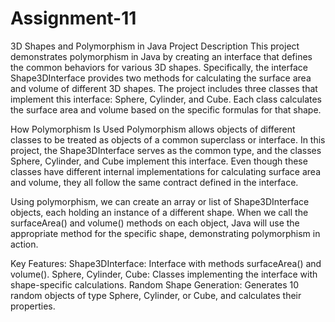 # Assignment-11
3D Shapes and Polymorphism in Java
Project Description
This project demonstrates polymorphism in Java by creating an interface that defines the common behaviors for various 3D shapes. Specifically, the interface Shape3DInterface provides two methods for calculating the surface area and volume of different 3D shapes. The project includes three classes that implement this interface: Sphere, Cylinder, and Cube. Each class calculates the surface area and volume based on the specific formulas for that shape.

How Polymorphism Is Used
Polymorphism allows objects of different classes to be treated as objects of a common superclass or interface. In this project, the Shape3DInterface serves as the common type, and the classes Sphere, Cylinder, and Cube implement this interface. Even though these classes have different internal implementations for calculating surface area and volume, they all follow the same contract defined in the interface.

Using polymorphism, we can create an array or list of Shape3DInterface objects, each holding an instance of a different shape. When we call the surfaceArea() and volume() methods on each object, Java will use the appropriate method for the specific shape, demonstrating polymorphism in action.

Key Features:
Shape3DInterface: Interface with methods surfaceArea() and volume().
Sphere, Cylinder, Cube: Classes implementing the interface with shape-specific calculations.
Random Shape Generation: Generates 10 random objects of type Sphere, Cylinder, or Cube, and calculates their properties.

